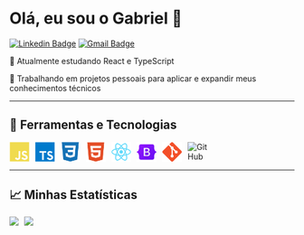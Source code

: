 ## <h1>Olá, eu sou o Gabriel 👋</h1>

[![Linkedin Badge](https://img.shields.io/badge/-Gabriel-blue?style=flat-square&logo=Linkedin&logoColor=white&link=https://www.linkedin.com/in/ongabrielramos/)](https://www.linkedin.com/in/ongabrielramos/) [![Gmail Badge](https://img.shields.io/badge/-gabrieldotech@gmail.com-c14438?style=flat-square&logo=Gmail&logoColor=white&link=mailto:gabrieldotech@gmail.com)](mailto:gabrieldotech@gmail.com)

<p align="left">

  🌱 Atualmente estudando React e TypeScript

🎯 Trabalhando em projetos pessoais para aplicar e expandir meus conhecimentos técnicos
</p>

---

## 🧰 Ferramentas e Tecnologias

<div style="display: flex; flex-wrap: wrap; gap: 10px;">
<img src="https://github.com/devicons/devicon/blob/master/icons/javascript/javascript-plain.svg" alt="JavaScript Logo" width="35" height="35"/>
<img src="https://github.com/devicons/devicon/blob/master/icons/typescript/typescript-plain.svg" alt="TypeScript Logo" width="35" height="35"/>
<img src="https://github.com/devicons/devicon/blob/master/icons/css3/css3-plain.svg" alt="CSS Logo" width="35" height="35"/>
<img src="https://github.com/devicons/devicon/blob/master/icons/html5/html5-plain.svg" alt="HTML5 Logo" width="35" height="35"/>
<img src="https://github.com/devicons/devicon/blob/master/icons/react/react-original.svg" alt="React Logo" width="35" height="35"/>
<img src="https://github.com/devicons/devicon/blob/master/icons/bootstrap/bootstrap-original.svg" alt="Bootstrap Logo" width="35" height="35"/>
<img src="https://github.com/devicons/devicon/blob/master/icons/git/git-original.svg" alt="Git Logo" width="35" height="35"/>
<img src="https://cdn.jsdelivr.net/npm/simple-icons@v6/icons/github.svg" alt="GitHub Logo" width="35" height="35"/>
</div>


---

## 📈 Minhas Estatísticas 
<div style="display: flex; flex-wrap: wrap; gap: 10px;">
<img height="180em" src="https://github-readme-stats.vercel.app/api?username=gabrieldotech&show_icons=true&theme=algolia&include_all_commits=true&count_private=true" />
<img height="180em" src="https://github-readme-stats.vercel.app/api/top-langs/?username=gabrieldotech&layout=compact&langs_count=6&theme=algolia" />
</div>
